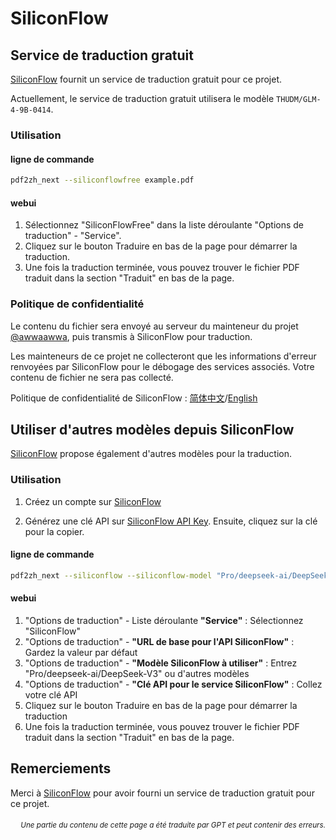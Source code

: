 # SiliconFlow

## Service de traduction gratuit

[SiliconFlow](https://siliconflow.cn) fournit un service de traduction gratuit pour ce projet.

Actuellement, le service de traduction gratuit utilisera le modèle `THUDM/GLM-4-9B-0414`.

### Utilisation

#### ligne de commande

```bash
pdf2zh_next --siliconflowfree example.pdf 
```

#### webui

1. Sélectionnez "SiliconFlowFree" dans la liste déroulante "Options de traduction" - "Service".
2. Cliquez sur le bouton Traduire en bas de la page pour démarrer la traduction.
3. Une fois la traduction terminée, vous pouvez trouver le fichier PDF traduit dans la section "Traduit" en bas de la page.


### Politique de confidentialité

Le contenu du fichier sera envoyé au serveur du mainteneur du projet [@awwaawwa](https://github.com/awwaawwa), puis transmis à SiliconFlow pour traduction.

Les mainteneurs de ce projet ne collecteront que les informations d'erreur renvoyées par SiliconFlow pour le débogage des services associés. Votre contenu de fichier ne sera pas collecté.

Politique de confidentialité de SiliconFlow : [简体中文](https://docs.siliconflow.cn/cn/legals/privacy-policy)/[English](https://docs.siliconflow.cn/en/legals/privacy-policy)



## Utiliser d'autres modèles depuis SiliconFlow

[SiliconFlow](https://siliconflow.cn) propose également d'autres modèles pour la traduction.

### Utilisation

1. Créez un compte sur [SiliconFlow](https://siliconflow.cn)

2. Générez une clé API sur [SiliconFlow API Key](https://cloud.siliconflow.cn/me/account/ak). Ensuite, cliquez sur la clé pour la copier.

#### ligne de commande

```bash
pdf2zh_next --siliconflow --siliconflow-model "Pro/deepseek-ai/DeepSeek-V3" --siliconflow-api-key <your-api-key> example.pdf
```

#### webui

1. "Options de traduction" - Liste déroulante **"Service"** : Sélectionnez "SiliconFlow"  
2. "Options de traduction" - **"URL de base pour l'API SiliconFlow"** : Gardez la valeur par défaut  
3. "Options de traduction" - **"Modèle SiliconFlow à utiliser"** : Entrez "Pro/deepseek-ai/DeepSeek-V3" ou d'autres modèles  
4. "Options de traduction" - **"Clé API pour le service SiliconFlow"** : Collez votre clé API  
5. Cliquez sur le bouton Traduire en bas de la page pour démarrer la traduction  
6. Une fois la traduction terminée, vous pouvez trouver le fichier PDF traduit dans la section "Traduit" en bas de la page.


## Remerciements

Merci à [SiliconFlow](https://siliconflow.cn) pour avoir fourni un service de traduction gratuit pour ce projet.

<div align="right"> 
<h6><small>Une partie du contenu de cette page a été traduite par GPT et peut contenir des erreurs.</small></h6>